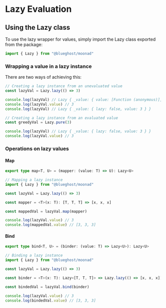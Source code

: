 # Lazy Evaluation

## Using the Lazy class

To use the lazy wrapper for values, simply import the Lazy class exported from the package:

```typescript
import { Lazy } from "@blueghost/moonad"
```

### Wrapping a value in a lazy instance

There are two ways of achieving this:

```typescript
// Creating a lazy instance from an unevaluated value
const lazyVal = Lazy.lazy(() => 3)

console.log(lazyVal) // Lazy { _value: { value: [Function (anonymous)], lazy: true } }
console.log(lazyVal.value) // 3
console.log(lazyVal) // Lazy { _value: { lazy: false, value: 3 } }

// Creating a lazy instance from an evaluated value
const greedyVal = Lazy.pure(3)

console.log(lazyVal) // Lazy { _value: { lazy: false, value: 3 } }
console.log(lazyVal.value) // 3
```

### Operations on lazy values

#### Map

```typescript
export type map<T, U> = (mapper: (value: T) => U): Lazy<U>
```

```typescript
// Mapping a lazy instance
import { Lazy } from "@blueghost/moonad"

const lazyVal = Lazy.lazy(() => 3)

const mapper = <T>(x: T): [T, T, T] => [x, x, x]

const mappedVal = lazyVal.map(mapper)

console.log(lazyVal.value) // 3
console.log(mappedVal.value) // [3, 3, 3]
```

#### Bind

```typescript
export type bind<T, U> = (binder: (value: T) => Lazy<U>): Lazy<U>
```

```typescript
// Binding a lazy instance
import { Lazy } from "@blueghost/moonad"

const lazyVal = Lazy.lazy(() => 3)

const binder = <T>(x: T): Lazy<[T, T, T]> => Lazy.lazy(() => [x, x, x])

const bindedVal = lazyVal.bind(binder)

console.log(lazyVal.value) // 3
console.log(bindedVal.value) // [3, 3, 3]
```
